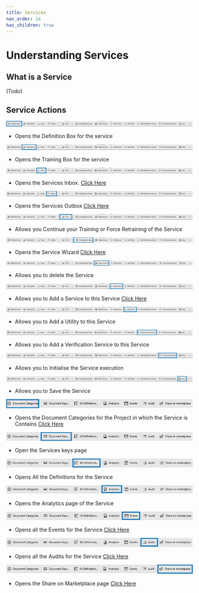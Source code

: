 ```yaml
---
title: Services
nav_order: 14
has_children: true
---
```


# Understanding Services

## What is a Service

(Todo)

## Service Actions

![](<../.gitbook/assets/12 (1) (1).png>)

* Opens the Definition Box for the service

![](<../.gitbook/assets/13 (1) (1).png>)

* Opens the Training Box for the service

![](<../.gitbook/assets/14 (1) (1).png>)

* Opens the Services Inbox. [Click Here](https://github.com/aiforged/docs/tree/e373474b5a7190fa50cf5abaf45458a3538fe701/services/services/understanding-the-documents-page.md)

![](<../.gitbook/assets/15 (1) (1).png>)

* Opens the Services Outbox [Click Here](https://github.com/aiforged/docs/tree/e373474b5a7190fa50cf5abaf45458a3538fe701/services/services/understanding-the-documents-page.md)

![](<../.gitbook/assets/16 (1) (1).png>)

* Allows you Continue your Training or Force Retraining of the Service

![](<../.gitbook/assets/17 (1) (1).png>)

* Opens the Service Wizard [Click Here](https://github.com/aiforged/docs/tree/e373474b5a7190fa50cf5abaf45458a3538fe701/services/services/understanding-services.md)

![](<../.gitbook/assets/18 (1) (1).png>)

* Allows you to delete the Service

![](<../.gitbook/assets/19 (1) (1).png>)

* Allows you to Add a Service to this Service [Click Here](https://github.com/aiforged/docs/tree/e373474b5a7190fa50cf5abaf45458a3538fe701/services/services/understanding-services.md)

![](<../.gitbook/assets/20 (1) (1).png>)

* Allows you to Add a Utility to this Service

![](<../.gitbook/assets/21 (1) (1).png>)

* Allows you to Add a Verification Service to this Service

![](<../.gitbook/assets/22 (1) (1).png>)

* Allows you to Initialise the Service execution

![](<../.gitbook/assets/23 (1) (1).png>)

* Allows you to Save the Service

![](<../.gitbook/assets/24 (1) (1).png>)

* Opens the Document Categories for the Project in which the Service is Contains [Click Here](https://github.com/aiforged/docs/tree/e373474b5a7190fa50cf5abaf45458a3538fe701/services/documents/document-categories.md)

![](<../.gitbook/assets/25 (1) (1).png>)

* Open the Services keys page

![](<../.gitbook/assets/26 (1) (1).png>)

* Opens All the Definitions for the Service

![](<../.gitbook/assets/27 (1) (1).png>)

* Opens the Analytics page of the Service

![](<../.gitbook/assets/28 (1) (1).png>)

* Opens all the Events for the Service [Click Here](https://github.com/aiforged/docs/tree/e373474b5a7190fa50cf5abaf45458a3538fe701/services/services/subpages/events.md)

![](<../.gitbook/assets/29 (1) (1).png>)

* Opens all the Audits for the Service [Click Here](https://github.com/aiforged/docs/tree/e373474b5a7190fa50cf5abaf45458a3538fe701/services/services/subpages/audit.md)

![](<../.gitbook/assets/30 (1) (1).png>)

* Opens the Share on Marketplace page [Click Here](https://github.com/aiforged/docs/tree/e373474b5a7190fa50cf5abaf45458a3538fe701/services/services/subpages/publish-marketplace.md)
